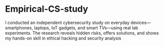 # Empirical-CS-study
I conducted an independent cybersecurity study on everyday devices—smartphones, laptops, IoT gadgets, and smart TVs—using real lab experiments. The research reveals hidden risks, offers solutions, and shows my hands-on skill in ethical hacking and security analysis
